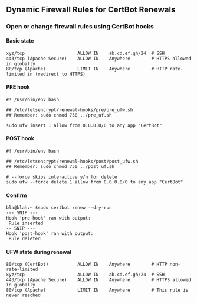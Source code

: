 ## Dynamic Firewall Rules for CertBot Renewals
### Open or change firewall rules using CertBot hooks

#### Basic state
```
xyz/tcp                    ALLOW IN    ab.cd.ef.gh/24  # SSH 
443/tcp (Apache Secure)    ALLOW IN    Anywhere        # HTTPS allowed in globally
80/tcp (Apache)            LIMIT IN    Anywhere        # HTTP rate-limited in (redirect to HTTPS)
```

#### PRE hook
```
#! /usr/bin/env bash

## /etc/letsencrypt/renewal-hooks/pre/pre_ufw.sh
## Remember: sudo chmod 750 ../pre_uf.sh

sudo ufw insert 1 allow from 0.0.0.0/0 to any app "CertBot"
```

#### POST hook
```
#! /usr/bin/env bash

## /etc/letsencrypt/renewal-hooks/post/post_ufw.sh
## Remember: sudo chmod 750 ../post_uf.sh

# --force skips interactive y/n for delete
sudo ufw --force delete 1 allow from 0.0.0.0/0 to any app "CertBot" 
```

#### Confirm
```
bla@blah:~ $sudo certbot renew --dry-run
--- SNIP ---
Hook 'pre-hook' ran with output:
 Rule inserted
-- SNIP ---
Hook 'post-hook' ran with output:
 Rule deleted
```

#### UFW state during renewal
```
80/tcp (CertBot)           ALLOW IN    Anywhere        # HTTP non-rate-limited
xyz/tcp                    ALLOW IN    ab.cd.ef.gh/24  # SSH 
443/tcp (Apache Secure)    ALLOW IN    Anywhere        # HTTPS allowed in globally
80/tcp (Apache)            LIMIT IN    Anywhere        # This rule is never reached
```
